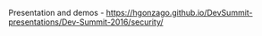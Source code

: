 Presentation and demos - https://hgonzago.github.io/DevSummit-presentations/Dev-Summit-2016/security/
